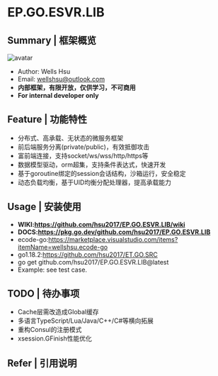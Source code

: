 # EP.GO.ESVR.LIB
## Summary | 框架概览
![avatar](https://raw.githubusercontent.com/hsu2017/EP.GO.ESVR.LIB/develop/res/esvr-structure.jpg)
* Author: Wells Hsu
* Email: wellshsu@outlook.com
* **内部框架，有限开放，仅供学习，不可商用**
* **For internal developer only**

## Feature | 功能特性
* 分布式、高承载、无状态的微服务框架
* 前后端服务分离(private/public)，有效抵御攻击
* 富前端连接，支持socket/ws/wss/http/https等
* 数据模型驱动，orm超集，支持条件表达式，快速开发
* 基于goroutine绑定的session会话结构，沙箱运行，安全稳定
* 动态负载均衡，基于UID均衡分配处理器，提高承载能力

## Usage | 安装使用
* **WIKI:https://github.com/hsu2017/EP.GO.ESVR.LIB/wiki**
* **DOCS:https://pkg.go.dev/github.com/hsu2017/EP.GO.ESVR.LIB**
* ecode-go:https://marketplace.visualstudio.com/items?itemName=wellshsu.ecode-go
* go1.18.2:https://github.com/hsu2017/ET.GO.SRC
* go get github.com/hsu2017/EP.GO.ESVR.LIB@latest
* Example: see test case.

## TODO | 待办事项
* Cache层需改造成Global缓存
* 多语言TypeScript/Lua/Java/C++/C#等横向拓展
* 重构Consul的注册模式
* xsession.GFinish性能优化

## Refer | 引用说明